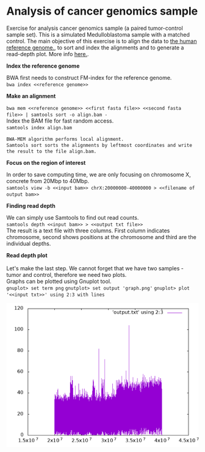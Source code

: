 # Analysis of cancer genomics sample

Exercise for analysis cancer genomics sample (a paired tumor-control sample set). This is a simulated Medulloblastoma sample with a matched control. 
The main objective of this exercise is to align the data to [the human reference genome.](https://hgdownload.soe.ucsc.edu/goldenPath/hg19/bigZips/hg19.fa.gz), to sort and index the alignments and to generate a read-depth plot. More info [here.](https://tobiasrausch.com/courses/cg/).

**Index the reference genome**
 
 BWA first needs to construct FM-index for the reference genome. <br />
`bwa index <<reference genome>>` <br />

**Make an alignment**

`bwa mem <<reference genome>> <<first fasta file>> <<second fasta file>> | samtools sort -o align.bam -` <br />
Index the BAM file for fast random access. <br />
`samtools index align.bam` <br />
```
BWA-MEM algorithm performs local alignment.
Samtools sort sorts the alignments by leftmost coordinates and write the result to the file align.bam.
```

**Focus on the region of interest**

In order to save computing time, we are only focusing on chromosome X, concrete from 20Mbp to 40Mbp.  <br />
`samtools view -b <<input bam>> chrX:20000000-40000000 > <<filename of output bam>>`  <br />

**Finding read depth**

We can simply use Samtools to find out read counts.  <br />
`samtools depth <<input bam>> > <<output txt file>>` <br />
The result is a text file with three columns. First column indicates chromosome, second shows positions at the chromosome and third are the individual depths. <br />

**Read depth plot** <br />
<br />
Let's make the last step. We cannot forget that we have two samples - tumor and control, therefore we need two plots. <br />
Graphs can be plotted using Gnuplot tool. <br />
`gnuplot> set term png`
`gnutplot> set output 'graph.png'`
`gnuplot> plot '<<input txt>>' using 2:3 with lines`



![Graph](https://github.com/Nata8/Analytical_methods_in_cancer_genomics/blob/main/tumor_graph.png)
